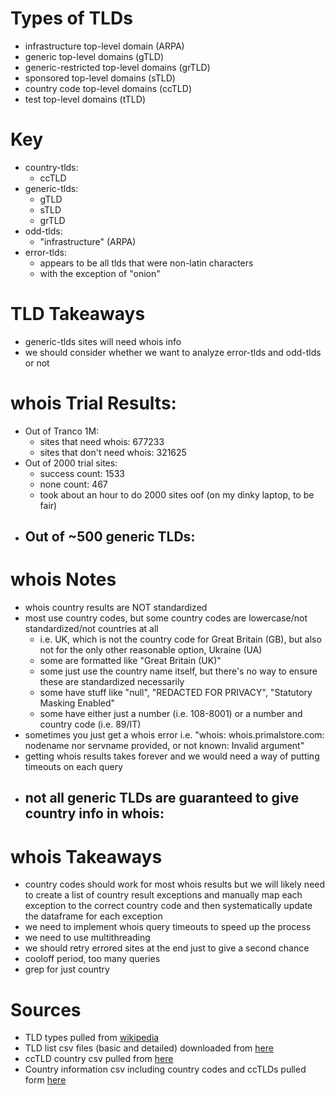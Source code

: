 # Types of TLDs
- infrastructure top-level domain (ARPA)
- generic top-level domains (gTLD)
- generic-restricted top-level domains (grTLD)
- sponsored top-level domains (sTLD)
- country code top-level domains (ccTLD)
- test top-level domains (tTLD)

# Key
- country-tlds:
  - ccTLD
- generic-tlds:
  - gTLD
  - sTLD
  - grTLD
- odd-tlds:
  - "infrastructure" (ARPA)
- error-tlds:
  - appears to be all tlds that were non-latin characters
  - with the exception of "onion"

# TLD Takeaways
- generic-tlds sites will need whois info
- we should consider whether we want to analyze error-tlds and odd-tlds or not

# whois Trial Results:
- Out of Tranco 1M:
  - sites that need whois: 677233
  - sites that don't need whois: 321625
- Out of 2000 trial sites:
  - success count: 1533
  - none count: 467
  - took about an hour to do 2000 sites oof (on my dinky laptop, to be fair)
- Out of ~500 generic TLDs:
  -

# whois Notes
- whois country results are NOT standardized
- most use country codes, but some country codes are lowercase/not standardized/not countries at all
  - i.e. UK, which is not the country code for Great Britain (GB), but also not for the only other reasonable option, Ukraine (UA)
  - some are formatted like "Great Britain (UK)"
  - some just use the country name itself, but there's no way to ensure these are standardized necessarily
  - some have stuff like "null", "REDACTED FOR PRIVACY", "Statutory Masking Enabled"
  - some have either just a number (i.e. 108-8001) or a number and country code (i.e. 89/IT)
- sometimes you just get a whois error i.e. "whois: whois.primalstore.com: nodename nor servname provided, or not known: Invalid argument"
- getting whois results takes forever and we would need a way of putting timeouts on each query
- not all generic TLDs are guaranteed to give country info in whois:
  - 

# whois Takeaways
- country codes should work for most whois results but we will likely need to create a list of country result exceptions and manually map each exception to the correct country code and then systematically update the dataframe for each exception
- we need to implement whois query timeouts to speed up the process
- we need to use multithreading
- we should retry errored sites at the end just to give a second chance
- cooloff period, too many queries
- grep for just country

# Sources
- TLD types pulled from [wikipedia](https://en.wikipedia.org/wiki/List_of_Internet_top-level_domains#Types)
- TLD list csv files (basic and detailed) downloaded from [here](https://tld-list.com/free-downloads)
- ccTLD country csv pulled from [here](https://gist.github.com/derlin/421d2bb55018a1538271227ff6b1299d#file-country-codes-tlds-csv)
- Country information csv including country codes and ccTLDs pulled form [here](https://www.ip2location.com/free/country-information)
